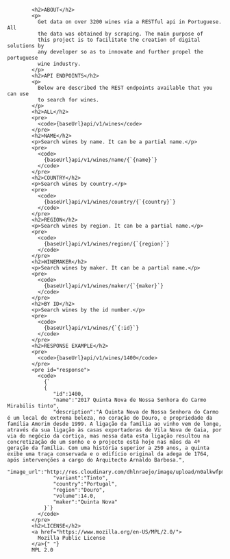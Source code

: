 
            <h2>ABOUT</h2>
            <p>
              Get data on over 3200 wines via a RESTful api in Portuguese. All
              the data was obtained by scraping. The main purpose of
              this project is to facilitate the creation of digital solutions by
              any developer so as to innovate and further propel the portuguese
              wine industry.
            </p>
            <h2>API ENDPOINTS</h2>
            <p>
              Below are described the REST endpoints available that you can use
              to search for wines.
            </p>
            <h2>ALL</h2>
            <pre>
              <code>{baseUrl}api/v1/wines</code>
            </pre>
            <h2>NAME</h2>
            <p>Search wines by name. It can be a partial name.</p>
            <pre>
              <code>
                {baseUrl}api/v1/wines/name/{`{name}`}
              </code>
            </pre>
            <h2>COUNTRY</h2>
            <p>Search wines by country.</p>
            <pre>
              <code>
                {baseUrl}api/v1/wines/country/{`{country}`}
              </code>
            </pre>
            <h2>REGION</h2>
            <p>Search wines by region. It can be a partial name.</p>
            <pre>
              <code>
                {baseUrl}api/v1/wines/region/{`{region}`}
              </code>
            </pre>
            <h2>WINEMAKER</h2>
            <p>Search wines by maker. It can be a partial name.</p>
            <pre>
              <code>
                {baseUrl}api/v1/wines/maker/{`{maker}`}
              </code>
            </pre>
            <h2>BY ID</h2>
            <p>Search wines by the id number.</p>
            <pre>
              <code>
                {baseUrl}api/v1/wines/{`{:id}`}
              </code>
            </pre>
            <h2>RESPONSE EXAMPLE</h2>
            <pre>
              <code>{baseUrl}api/v1/wines/1400</code>
            </pre>
            <pre id="response">
              <code>
                {`
                {
                   "id":1400,
                   "name":"2017 Quinta Nova de Nossa Senhora do Carmo Mirabilis tinto",
                   "description":"A Quinta Nova de Nossa Senhora do Carmo é um local de extrema beleza, no coração do Douro, e propriedade da família Amorim desde 1999. A ligação da família ao vinho vem de longe, através da sua ligação às casas exportadoras de Vila Nova de Gaia, por via do negócio da cortiça, mas nessa data esta ligação resultou na concretização de um sonho e o projecto está hoje nas mãos da 4ª geração da família. Com uma história superior a 250 anos, a quinta exibe uma traça conservada e o edifício original da adega de 1764, após intervenções a cargo do Arquitecto Arnaldo Barbosa.",
                   "image_url":"http://res.cloudinary.com/dhlnraejo/image/upload/n0alkwfpmks3ytt8qfnjjmwyp4dt",
                   "variant":"Tinto",
                   "country":"Portugal",
                   "region":"Douro",
                   "volume":14.0,
                   "maker":"Quinta Nova"
                }`}
              </code>
            </pre>
            <h2>LICENSE</h2>
            <a href="https://www.mozilla.org/en-US/MPL/2.0/">
              Mozilla Public License
            </a>{" "}
            MPL 2.0
